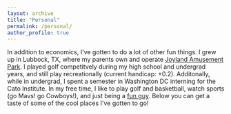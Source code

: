 ```yaml
---
layout: archive
title: "Personal"
permalink: /personal/
author_profile: true
---
```


In addition to economics, I've gotten to do a lot of other fun things. I grew up in Lubbock, TX, where my parents own and operate [Joyland Amusement Park](https://joylandpark.com/). I played golf competitvely during my high school and undergrad years, and still play recreationally (current handicap: +0.2). Additonally, while in undergrad, I spent a semester in Washington DC interning for the Cato Institute. In my free time, I like to play golf and basketball, watch sports (go Mavs! go Cowboys!), and just being a [fun guy](https://www.youtube.com/watch?v=zIwh0njInPk&ab_channel=Ball). Below you can get a taste of some of the cool places I've gotten to go!
